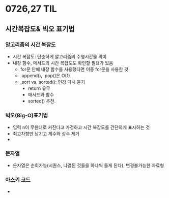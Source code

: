 

# 0726,27 TIL



## 시간복잡도& 빅오 표기법

### 알고리즘의 시간 복잡도

- 시간 복잡도: 단순하게 알고리즘의 수행시간을 의미
- 내장 함수, 메서드의 시간 복잡도도 확인할 필요가 있음
  - for문 안에 내장 함수를 사용했다면 이중 for문을 사용한 것 
  - .append(), .pop()은 O(1)
  - .sort vs. sorted(): 인강 다시 듣기
    - return 유무
    - 매서드와 함수 
    - sorted() 추천. 


### 빅오(Big-O)표기법

- 입력 n이 무한대로 커진다고 가정하고 시간 복잡도를 간단하게 표시하는 것
- 최고차항만 남기고 계수와 상수 제거
- 



### 문자열

- 문자열은 순회가능(시퀀스, 나열된 것들을 하나씩 돌게 된다), 변경불가능한 자료형



### 아스키 코드

- 

